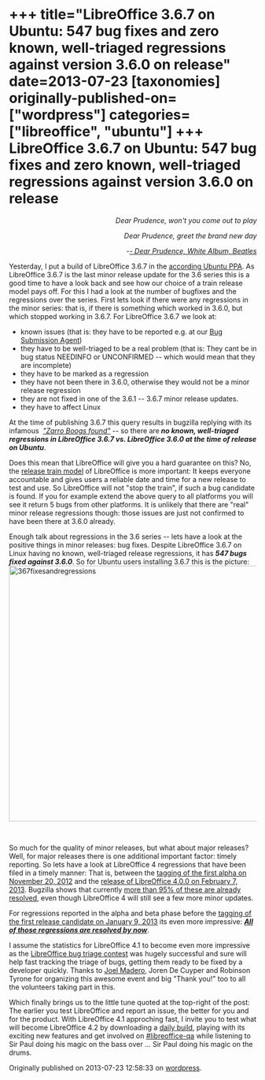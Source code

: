+++
title="LibreOffice 3.6.7 on Ubuntu: 547 bug fixes and zero known, well-triaged regressions against version 3.6.0 on release"
date=2013-07-23
[taxonomies]
originally-published-on=["wordpress"]
categories=["libreoffice", "ubuntu"]
+++
LibreOffice 3.6.7 on Ubuntu: 547 bug fixes and zero known, well-triaged regressions against version 3.6.0 on release
====================================================================================================================

<p style="text-align:right;"><em>Dear Prudence, won't you come out to play</em></p>
<p style="text-align:right;"><em>Dear Prudence, greet the brand new day</em></p>
<p style="text-align:right;"><em>-<a href="https://www.youtube.com/watch?v=AZDw0uu6UO0&amp;list=PLBA1F4B9119D173F2">- Dear Prudence, White Album, Beatles</a></em></p>

Yesterday, I put a build of LibreOffice 3.6.7 in the <a href="https://launchpad.net/~libreoffice/+archive/libreoffice-3-6">according Ubuntu PPA</a>. As LibreOffice 3.6.7 is the last minor release update for the 3.6 series this is a good time to have a look back and see how our choice of a train release model pays off. For this I had a look at the number of bugfixes and the regressions over the series. First lets look if there were any regressions in the minor series: that is, if there is something which worked in 3.6.0, but which stopped working in 3.6.7. For LibreOffice 3.6.7 we look at:
<ul>
	<li>known issues (that is: they have to be reported e.g. at our <a href="https://www.libreoffice.org/get-help/bug/">Bug Submission Agent</a>)</li>
	<li>they have to be well-triaged to be a real problem (that is: They cant be in bug status NEEDINFO or UNCONFIRMED -- which would mean that they are incomplete)</li>
	<li>they have to be marked as a regression</li>
	<li>they have not been there in 3.6.0, otherwise they would not be a minor release regression</li>
	<li>they are not fixed in one of the 3.6.1 -- 3.6.7 minor release updates.</li>
	<li>they have to affect Linux</li>
</ul>
At the time of publishing 3.6.7 this query results in bugzilla replying with its infamous  <a href="https://bugs.freedesktop.org/buglist.cgi?keywords=regression%2C%20&amp;keywords_type=allwords&amp;f1=version&amp;o3=notregexp&amp;list_id=324674&amp;v3=target%3A3.6.&amp;o1=regexp&amp;resolution=---&amp;resolution=FIXED&amp;op_sys=All&amp;op_sys=Linux%20%28All%29&amp;o2=notregexp&amp;query_format=advanced&amp;f3=status_whiteboard&amp;f2=version&amp;bug_status=NEW&amp;bug_status=ASSIGNED&amp;bug_status=REOPENED&amp;bug_status=RESOLVED&amp;bug_status=VERIFIED&amp;bug_status=CLOSED&amp;bug_status=PLEASETEST&amp;v1=^3.6&amp;v2=^3.6.0&amp;product=LibreOffice"><em>"Zarro Boogs found"</em></a> -- so there are<em><strong> no known, well-triaged regressions in LibreOffice 3.6.7 vs. LibreOffice 3.6.0 at the time of release on Ubuntu</strong></em>.

Does this mean that LibreOffice will give you a hard guarantee on this? No, the <a href="http://en.wikipedia.org/wiki/Software_release_train">release train model</a> of LibreOffice is more important: It keeps everyone accountable and gives users a reliable date and time for a new release to test and use. So LibreOffice will not "stop the train", if such a bug candidate is found. If you for example extend the above query to all platforms you will see it return 5 bugs from other platforms. It is unlikely that there are "real" minor release regressions though: those issues are just not confirmed to have been there at 3.6.0 already.

Enough talk about regressions in the 3.6 series -- lets have a look at the positive things in minor releases: bug fixes. Despite LibreOffice 3.6.7 on Linux having no known, well-triaged release regressions, it has <em><strong>547 bugs fixed against 3.6.0</strong></em>. So for Ubuntu users installing 3.6.7 this is the picture:<a href="/img/wp/2013/07/367fixesandregressions1.png"><img class="aligncenter size-full wp-image-544" alt="367fixesandregressions" src="/img/wp/2013/07/367fixesandregressions1.png" width="519" height="519" /></a>

&nbsp;

So much for the quality of minor releases, but what about major releases? Well, for major releases there is one additional important factor: timely reporting. So lets have a look at LibreOffice 4 regressions that have been filed in a timely manner: That is, between the <a href="https://gerrit.libreoffice.org/gitweb?p=core.git;a=commit;h=dec8fe97d9f48d59b6bb0f98faded0f6aa8397df">tagging of the first alpha on November 20, 2012</a> and the <a href="http://blog.documentfoundation.org/2013/02/07/the-document-foundation-announces-libreoffice-4-0/">release of LibreOffice 4.0.0 on February 7, 2013</a>. Bugzilla shows that currently <a href="https://bugs.freedesktop.org/report.cgi?x_axis_field=bug_status&amp;y_axis_field=bug_severity&amp;z_axis_field=&amp;query_format=report-table&amp;short_desc_type=allwordssubstr&amp;short_desc=&amp;product=LibreOffice&amp;bug_status=NEW&amp;bug_status=ASSIGNED&amp;bug_status=REOPENED&amp;bug_status=RESOLVED&amp;bug_status=VERIFIED&amp;bug_status=CLOSED&amp;bug_status=PLEASETEST&amp;longdesc_type=allwordssubstr&amp;longdesc=&amp;bug_file_loc_type=allwordssubstr&amp;bug_file_loc=&amp;status_whiteboard_type=allwordssubstr&amp;status_whiteboard=&amp;keywords_type=allwords&amp;keywords=regression%2C+&amp;bug_id=&amp;bug_id_type=anyexact&amp;emailtype1=substring&amp;email1=&amp;emailtype2=substring&amp;email2=&amp;emailtype3=substring&amp;email3=&amp;chfieldvalue=&amp;chfieldfrom=2012-11-20&amp;chfieldto=2013-02-07&amp;j_top=AND&amp;f1=version&amp;o1=regexp&amp;v1=^4.&amp;f2=noop&amp;o2=noop&amp;v2=&amp;format=table&amp;action=wrap">more than 95% of these are already resolved</a>, even though LibreOffice 4 will still see a few more minor updates.

For regressions reported in the alpha and beta phase before the <a href="https://gerrit.libreoffice.org/gitweb?p=core.git;a=commit;h=527dba6f6e0cfbbc71bd6e7b88a52699bb48799e">tagging of the first release candidate on January 9, 2013</a> its even more impressive: <a href="https://bugs.freedesktop.org/report.cgi?x_axis_field=bug_status&amp;y_axis_field=bug_severity&amp;z_axis_field=&amp;query_format=report-table&amp;short_desc_type=allwordssubstr&amp;short_desc=&amp;product=LibreOffice&amp;bug_status=NEW&amp;bug_status=ASSIGNED&amp;bug_status=REOPENED&amp;bug_status=RESOLVED&amp;bug_status=VERIFIED&amp;bug_status=CLOSED&amp;bug_status=PLEASETEST&amp;longdesc_type=allwordssubstr&amp;longdesc=&amp;bug_file_loc_type=allwordssubstr&amp;bug_file_loc=&amp;status_whiteboard_type=allwordssubstr&amp;status_whiteboard=&amp;keywords_type=allwords&amp;keywords=regression%2C+&amp;bug_id=&amp;bug_id_type=anyexact&amp;emailtype1=substring&amp;email1=&amp;emailtype2=substring&amp;email2=&amp;emailtype3=substring&amp;email3=&amp;chfieldvalue=&amp;chfieldfrom=2012-11-20&amp;chfieldto=2013-01-09&amp;j_top=AND&amp;f1=version&amp;o1=regexp&amp;v1=^4.&amp;f2=noop&amp;o2=noop&amp;v2=&amp;format=table&amp;action=wrap"><em><strong>All of those regressions are resolved by now</strong></em></a>.

I assume the statistics for LibreOffice 4.1 to become even more impressive as the <a href="https://wiki.documentfoundation.org/QA/Projects/Bug_Triage_Contest">LibreOffice bug triage contest</a> was hugely successful and sure will help fast tracking the triage of bugs, getting them ready to be fixed by a developer quickly. Thanks to <a href="http://joelmadero.wordpress.com/">Joel Madero</a>, Joren De Cuyper and Robinson Tyrone for organizing this awesome event and big "Thank you!" too to all the volunteers taking part in this.

Which finally brings us to the little tune quoted at the top-right of the post: The earlier you test LibreOffice and report an issue, the better for you and for the product. With LibreOffice 4.1 approching fast, I invite you to test what will become LibreOffice 4.2 by downloading a <a href="http://dev-builds.libreoffice.org/daily/">daily build</a>, playing with its exciting new features and get involved on <a href="irc://chat.freenode.net/libreoffice-qa">#libreoffice-qa</a> while listening to Sir Paul doing his magic on the bass over ... Sir Paul doing his magic on the drums.

Originally published on 2013-07-23 12:58:33 on [wordpress](https://skyfromme.wordpress.com/2013/07/23/libreoffice-3-6-7-on-ubuntu-547-bug-fixes-and-zero-known-well-triaged-regressions-against-version-3-6-0-on-release/).
